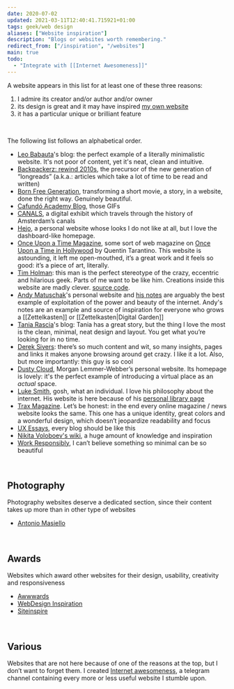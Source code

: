 ```yaml
---
date: 2020-07-02
updated: 2021-03-11T12:40:41.715921+01:00
tags: geek/web design
aliases: ["Website inspiration"]
description: "Blogs or websites worth remembering."
redirect_from: ["/inspiration", "/websites"]
main: true
todo:
  - "Integrate with [[Internet Awesomeness]]"
---
```

A website appears in this list for at least one of these three reasons:

1. I admire its creator and/or author and/or owner
2. its design is great and it may have inspired [my own website](https://tommi.space/home "Tommi Space")
3. it has a particular unique or brilliant feature

<br>

The following list follows an alphabetical order.

- [Leo Babauta](https://leobabauta.com "Leo Babauta")'s blog: the perfect example of a literally minimalistic website. It's not poor of content, yet it's neat, clean and intuitive.
- [Backpackerz: rewind 2010s](https://thebackpackerz.com/special/rewind/2010/ "The Backpackerz - rewind 2010s"), the precursor of the new generation of “longreads” (a.k.a.: articles which take a lot of time to be read and written)
- [Born Free Generation](https://www.bornfreegeneration.com/), transforming a short movie, a story, in a website, done the right way. Genuinely beautiful.
- [Cafundó Academy Blog](http://cafundoestudio.com.br/blog/ ""), those GIFs
- [CANALS](https://canals-amsterdam.nl/ "Amsterdam Canals"), a digital exhibit which travels through the history of Amsterdam’s canals
- [Hejo](https://hejo.org "Hejo"), a personal website whose looks I do not like at all, but I love the dashboard-like homepage.
- [Once Upon a Time Magazine](https://www.onceuponatimemag.com "Once Upon a Time Magazine"), some sort of web magazine on [Once Upon a Time in Hollywood](https://www.imdb.com/title/tt7131622/ "Once Upon a Time in Hollywood") by Quentin Tarantino. This website is astounding, it left me open-mouthed, it’s a great work and it feels so good: it’s a piece of art, literally.
- [Tim Holman](http://tholman.com/ "Tim Holman"): this man is the perfect stereotype of the crazy, eccentric and hilarious geek. Parts of me want to be like him. Creations inside this website are madly clever. [source code](https://github.com/tholman/tholman-blog "tholman.com source code on GitHub").
- [Andy Matuschak](https://andymatuschak.org/ "Andy Matuschak")'s personal website and [his notes](https://notes.andymatuschak.org "Andyʼs working notes") are arguably the best example of exploitation of the power and beauty of the internet. Andy's notes are an example and source of inspiration for everyone who grows a [[Zettelkasten]] or [[Zettelkasten|Digital Garden]]
- [Tania Rascia](https://taniarascia.com)'s blog: Tania has a great story, but the thing I love the most is the clean, minimal, neat design and layout. You get what you’re looking for in no time.
- [Derek Sivers](https://sivers.org): there’s so much content and wit, so many insights, pages and links it makes anyone browsing around get crazy. I like it a lot. Also, but more importantly: this guy is so cool
- [Dusty Cloud](https://dustycloud.org/ "Dusty Cloud"), Morgan Lemmer-Webber’s personal website. Its homepage is lovely: it's the perfect example of introducing a virtual place as an *actual* space.
- [Luke Smith](https://lukesmith.xyz/), gosh, what an individual. I love his philosophy about the internet. His website is here because of his [personal library page](https://lukesmith.xyz/library)
- [Trax Magazine](https://www.traxmag.com "Trax Magazine"). Let’s be honest: in the end every online magazine / news website looks the same. This one has a unique identity, great colors and a wonderful design, which doesn’t jeopardize readability and focus
- [UX Essays](https://essays.uxdesign.cc/), every blog should be like this
- [Nikita Voloboev's wiki](https://wiki.nikitavoloboev.xyz "Nikita Voloboev"), a huge amount of knowledge and inspiration
- [Work Responsibly](https://www.workresponsibly.org/), I can’t believe something so minimal can be so beautiful

<br>

## Photography

Photography websites deserve a dedicated section, since their content takes up more than in other type of websites

- [Antonio Masiello](https://antoniomasiello.portfoliobox.net/)

<br>

## Awards

Websites which award other websites for their design, usability, creativity and responsiveness

- [Awwwards](https://www.awwwards.com/)
- [WebDesign Inspiration](https://www.webdesign-inspiration.com)
- [Siteinspire](https://www.siteinspire.com/)

<br>

## Various

Websites that are not here because of one of the reasons at the top, but I don’t want to forget them. I created [Internet awesomeness](https://t.me/internet_awesomeness "Internet Awesomeness on Telegram"), a telegram channel containing every more or less useful website I stumble upon.